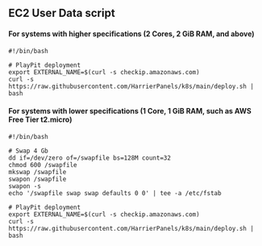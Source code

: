 ## EC2 User Data script 
#### For systems with higher specifications (2 Cores, 2 GiB RAM, and above)
```
#!/bin/bash

# PlayPit deployment
export EXTERNAL_NAME=$(curl -s checkip.amazonaws.com)
curl -s https://raw.githubusercontent.com/HarrierPanels/k8s/main/deploy.sh | bash
```
#### For systems with lower specifications (1 Core, 1 GiB RAM, such as AWS Free Tier t2.micro)
```
#!/bin/bash

# Swap 4 Gb
dd if=/dev/zero of=/swapfile bs=128M count=32
chmod 600 /swapfile
mkswap /swapfile
swapon /swapfile
swapon -s
echo '/swapfile swap swap defaults 0 0' | tee -a /etc/fstab

# PlayPit deployment
export EXTERNAL_NAME=$(curl -s checkip.amazonaws.com)
curl -s https://raw.githubusercontent.com/HarrierPanels/k8s/main/deploy.sh | bash
```
